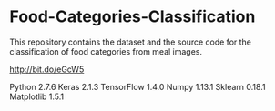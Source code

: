 # Food-Categories-Classification
This repository contains the dataset and the source code for the classification of food categories from meal images.


http://bit.do/eGcW5

Python 2.7.6
Keras 2.1.3
TensorFlow 1.4.0
Numpy 1.13.1
Sklearn 0.18.1
Matplotlib 1.5.1
